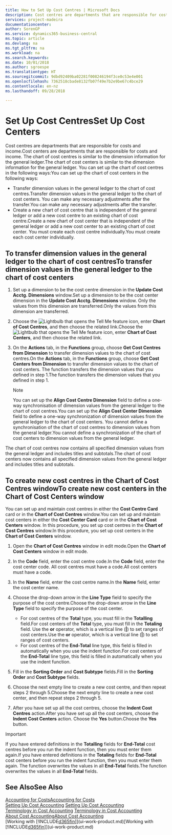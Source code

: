 ```yaml
---
title: How to Set Up Cost Centres | Microsoft Docs
description: Cost centres are departments that are responsible for costs and income. The chart of cost centres is similar to the dimension information for the general ledger.
services: project-madeira
documentationcenter: 
author: SorenGP
ms.service: dynamics365-business-central
ms.topic: article
ms.devlang: na
ms.tgt_pltfrm: na
ms.workload: na
ms.search.keywords: 
ms.date: 10/01/2018
ms.author: sgroespe
ms.translationtype: HT
ms.sourcegitcommit: 9dbd92409ba02281f008246194f3ce0c53e4e001
ms.openlocfilehash: 7362518cbade8132fb07f49e7b2e9be67c4bce29
ms.contentlocale: en-nz
ms.lasthandoff: 09/28/2018

---
```

# <a name="set-up-cost-centers"></a><span data-ttu-id="d61a0-104">Set Up Cost Centres</span><span class="sxs-lookup"><span data-stu-id="d61a0-104">Set Up Cost Centers</span></span>
<span data-ttu-id="d61a0-105">Cost centres are departments that are responsible for costs and income.</span><span class="sxs-lookup"><span data-stu-id="d61a0-105">Cost centers are departments that are responsible for costs and income.</span></span> <span data-ttu-id="d61a0-106">The chart of cost centres is similar to the dimension information for the general ledger.</span><span class="sxs-lookup"><span data-stu-id="d61a0-106">The chart of cost centers is similar to the dimension information for the general ledger.</span></span> <span data-ttu-id="d61a0-107">You can set up the chart of cost centres in the following ways:</span><span class="sxs-lookup"><span data-stu-id="d61a0-107">You can set up the chart of cost centers in the following ways:</span></span>  

-   <span data-ttu-id="d61a0-108">Transfer dimension values in the general ledger to the chart of cost centres.</span><span class="sxs-lookup"><span data-stu-id="d61a0-108">Transfer dimension values in the general ledger to the chart of cost centers.</span></span> <span data-ttu-id="d61a0-109">You can make any necessary adjustments after the transfer.</span><span class="sxs-lookup"><span data-stu-id="d61a0-109">You can make any necessary adjustments after the transfer.</span></span>  
-   <span data-ttu-id="d61a0-110">Create a new chart of cost centre that is independent of the general ledger or add a new cost centre to an existing chart of cost centre.</span><span class="sxs-lookup"><span data-stu-id="d61a0-110">Create a new chart of cost center that is independent of the general ledger or add a new cost center to an existing chart of cost center.</span></span> <span data-ttu-id="d61a0-111">You must create each cost centre individually.</span><span class="sxs-lookup"><span data-stu-id="d61a0-111">You must create each cost center individually.</span></span>  

## <a name="to-transfer-dimension-values-in-the-general-ledger-to-the-chart-of-cost-centers"></a><span data-ttu-id="d61a0-112">To transfer dimension values in the general ledger to the chart of cost centres</span><span class="sxs-lookup"><span data-stu-id="d61a0-112">To transfer dimension values in the general ledger to the chart of cost centers</span></span>  
1.  <span data-ttu-id="d61a0-113">Set up a dimension to be the cost centre dimension in the **Update Cost Acctg. Dimensions** window.</span><span class="sxs-lookup"><span data-stu-id="d61a0-113">Set up a dimension to be the cost center dimension in the **Update Cost Acctg. Dimensions** window.</span></span> <span data-ttu-id="d61a0-114">Only the values from this dimension are transferred.</span><span class="sxs-lookup"><span data-stu-id="d61a0-114">Only the values from this dimension are transferred.</span></span>  
2.  <span data-ttu-id="d61a0-115">Choose the ![Lightbulb that opens the Tell Me feature](media/ui-search/search_small.png "Tell me what you want to do") icon, enter **Chart of Cost Centres**, and then choose the related link.</span><span class="sxs-lookup"><span data-stu-id="d61a0-115">Choose the ![Lightbulb that opens the Tell Me feature](media/ui-search/search_small.png "Tell me what you want to do") icon, enter **Chart of Cost Centers**, and then choose the related link.</span></span>  
3.  <span data-ttu-id="d61a0-116">On the **Actions** tab, in the **Functions** group, choose **Get Cost Centres from Dimension** to transfer dimension values to the chart of cost centres.</span><span class="sxs-lookup"><span data-stu-id="d61a0-116">On the **Actions** tab, in the **Functions** group, choose **Get Cost Centers from Dimension** to transfer dimension values to the chart of cost centers.</span></span> <span data-ttu-id="d61a0-117">The function transfers the dimension values that you defined in step 1.</span><span class="sxs-lookup"><span data-stu-id="d61a0-117">The function transfers the dimension values that you defined in step 1.</span></span>  

    > [!NOTE]  
    >  <span data-ttu-id="d61a0-118">You can set up the **Align Cost Centre Dimension**  field to define a one-way synchronisation of dimension values from the general ledger to the chart of cost centres.</span><span class="sxs-lookup"><span data-stu-id="d61a0-118">You can set up the **Align Cost Center Dimension**  field to define a one-way synchronization of dimension values from the general ledger to the chart of cost centers.</span></span> <span data-ttu-id="d61a0-119">You cannot define a synchronisation of the chart of cost centres to dimension values from the general ledger.</span><span class="sxs-lookup"><span data-stu-id="d61a0-119">You cannot define a synchronization of the chart of cost centers to dimension values from the general ledger.</span></span>  

<span data-ttu-id="d61a0-120">The chart of cost centres now contains all specified dimension values from the general ledger and includes titles and subtotals.</span><span class="sxs-lookup"><span data-stu-id="d61a0-120">The chart of cost centers now contains all specified dimension values from the general ledger and includes titles and subtotals.</span></span>  

## <a name="to-create-new-cost-centers-in-the-chart-of-cost-centers-window"></a><span data-ttu-id="d61a0-121">To create new cost centres in the Chart of Cost Centres window</span><span class="sxs-lookup"><span data-stu-id="d61a0-121">To create new cost centers in the Chart of Cost Centers window</span></span>  
<span data-ttu-id="d61a0-122">You can set up and maintain cost centres in either the **Cost Centre Card** card or in the **Chart of Cost Centres** window.</span><span class="sxs-lookup"><span data-stu-id="d61a0-122">You can set up and maintain cost centers in either the **Cost Center Card** card or in the **Chart of Cost Centers** window.</span></span> <span data-ttu-id="d61a0-123">In this procedure, you set up cost centres in the **Chart of Cost Centres** window.</span><span class="sxs-lookup"><span data-stu-id="d61a0-123">In this procedure, you set up cost centers in the **Chart of Cost Centers** window.</span></span>  

1. <span data-ttu-id="d61a0-124">Open the **Chart of Cost Centres** window in edit mode.</span><span class="sxs-lookup"><span data-stu-id="d61a0-124">Open the **Chart of Cost Centers** window in edit mode.</span></span>  
2. <span data-ttu-id="d61a0-125">In the **Code** field, enter the cost centre code.</span><span class="sxs-lookup"><span data-stu-id="d61a0-125">In the **Code** field, enter the cost center code.</span></span> <span data-ttu-id="d61a0-126">All cost centres must have a code.</span><span class="sxs-lookup"><span data-stu-id="d61a0-126">All cost centers must have a code.</span></span>  
3. <span data-ttu-id="d61a0-127">In the **Name** field, enter the cost centre name.</span><span class="sxs-lookup"><span data-stu-id="d61a0-127">In the **Name** field, enter the cost center name.</span></span>  
4. <span data-ttu-id="d61a0-128">Choose the drop-down arrow in the **Line Type** field to specify the purpose of the cost centre.</span><span class="sxs-lookup"><span data-stu-id="d61a0-128">Choose the drop-down arrow in the **Line Type** field to specify the purpose of the cost center.</span></span>  

    - <span data-ttu-id="d61a0-129">For cost centres of the **Total** type, you must fill in the **Totalling** field.</span><span class="sxs-lookup"><span data-stu-id="d61a0-129">For cost centers of the **Total** type, you must fill in the **Totaling** field.</span></span> <span data-ttu-id="d61a0-130">Use the **or** operator, which is a vertical line (**&#124;**) to set ranges of cost centers.</span><span class="sxs-lookup"><span data-stu-id="d61a0-130">Use the **or** operator, which is a vertical line (**&#124;**) to set ranges of cost centers.</span></span>  
    - <span data-ttu-id="d61a0-131">For cost centres of the **End-Total** line type, this field is filled in automatically when you use the indent function.</span><span class="sxs-lookup"><span data-stu-id="d61a0-131">For cost centers of the **End-Total** line type, this field is filled in automatically when you use the indent function.</span></span>  
5.  <span data-ttu-id="d61a0-132">Fill in the **Sorting Order** and **Cost Subtype** fields.</span><span class="sxs-lookup"><span data-stu-id="d61a0-132">Fill in the **Sorting Order** and **Cost Subtype** fields.</span></span>  
6.  <span data-ttu-id="d61a0-133">Choose the next empty line to create a new cost centre, and then repeat steps 2 through 5.</span><span class="sxs-lookup"><span data-stu-id="d61a0-133">Choose the next empty line to create a new cost center, and then repeat steps 2 through 5.</span></span>  
7.  <span data-ttu-id="d61a0-134">After you have set up all the cost centres, choose the **Indent Cost Centres** action.</span><span class="sxs-lookup"><span data-stu-id="d61a0-134">After you have set up all the cost centers, choose the **Indent Cost Centers** action.</span></span> <span data-ttu-id="d61a0-135">Choose the **Yes** button.</span><span class="sxs-lookup"><span data-stu-id="d61a0-135">Choose the **Yes** button.</span></span>  

> [!IMPORTANT]  
>  <span data-ttu-id="d61a0-136">If you have entered definitions in the **Totalling** fields for **End-Total** cost centres before you run the indent function, then you must enter them again.</span><span class="sxs-lookup"><span data-stu-id="d61a0-136">If you have entered definitions in the **Totaling** fields for **End-Total** cost centers before you run the indent function, then you must enter them again.</span></span> <span data-ttu-id="d61a0-137">The function overwrites the values in all **End-Total** fields.</span><span class="sxs-lookup"><span data-stu-id="d61a0-137">The function overwrites the values in all **End-Total** fields.</span></span>  

## <a name="see-also"></a><span data-ttu-id="d61a0-138">See Also</span><span class="sxs-lookup"><span data-stu-id="d61a0-138">See Also</span></span>  
[<span data-ttu-id="d61a0-139">Accounting for Costs</span><span class="sxs-lookup"><span data-stu-id="d61a0-139">Accounting for Costs</span></span>](finance-manage-cost-accounting.md)  
<span data-ttu-id="d61a0-140">[Setting Up Cost Accounting](finance-set-up-cost-accounting.md) </span><span class="sxs-lookup"><span data-stu-id="d61a0-140">[Setting Up Cost Accounting](finance-set-up-cost-accounting.md) </span></span>  
<span data-ttu-id="d61a0-141">[Terminology in Cost Accounting](finance-terminology-in-cost-accounting.md) </span><span class="sxs-lookup"><span data-stu-id="d61a0-141">[Terminology in Cost Accounting](finance-terminology-in-cost-accounting.md) </span></span>  
[<span data-ttu-id="d61a0-142">About Cost Accounting</span><span class="sxs-lookup"><span data-stu-id="d61a0-142">About Cost Accounting</span></span>](finance-about-cost-accounting.md)  
<span data-ttu-id="d61a0-143">[Working with [!INCLUDE[d365fin](includes/d365fin_md.md)]](ui-work-product.md)</span><span class="sxs-lookup"><span data-stu-id="d61a0-143">[Working with [!INCLUDE[d365fin](includes/d365fin_md.md)]](ui-work-product.md)</span></span>

